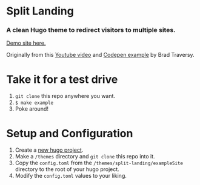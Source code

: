 # Split Landing
### A clean Hugo theme to redirect visitors to multiple sites.

[Demo site here.](https://katamarijr.github.io/split-landing/)

Originally from this [Youtube video](https://www.youtube.com/watch?v=oRmQN244Ir0) and [Codepen example](https://codepen.io/bradtraversy/pen/dJzzdB) by Brad Traversy.

# Take it for a test drive

1. `git clone` this repo anywhere you want.
2. `$ make example`
1. Poke around!

# Setup and Configuration
1. Create a [new hugo project](https://gohugo.io/overview/installing/).
1. Make a `/themes` directory and `git clone` this repo into it.
1. Copy the `config.toml` from the `/themes/split-landing/exampleSite` directory to the root of your hugo project.
1. Modify the `config.toml` values to your liking.
